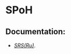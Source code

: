 # SPoH

## Documentation:
- *[SRS(Ru)](https://github.com/KabarykhaVictor750504/SPoH/blob/master/Documentation/SRS(Ru).md)*.
